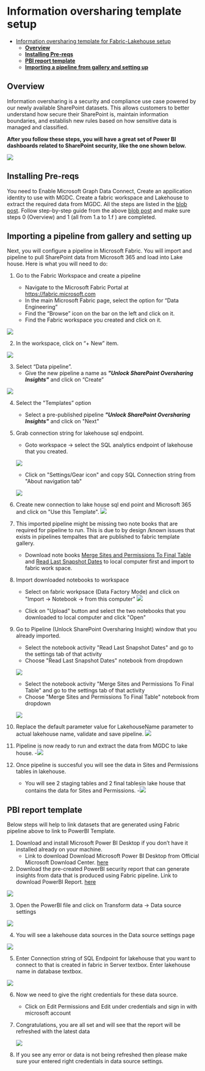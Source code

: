 # Information oversharing template setup

- [Information oversharing template for Fabric-Lakehouse setup](#information-oversharing-template-setup)
  - [**Overview**](#overview)
  - [**Installing Pre-reqs**](#installing-pre-reqs)
  - [**PBI report template**](#pbi-report-template)
  - [**Importing a pipeline from gallery and setting up**](#importing-a-pipeline-from-gallery-and-setting-up)




## Overview

Information oversharing is a security and compliance use case powered by our newly available SharePoint datasets. 
This allows customers to better understand how secure their SharePoint is, maintain information boundaries, and establish new rules based on how sensitive data is managed and classified.

**After you follow these steps, you will have a great set of Power BI dashboards related to SharePoint security, like the one shown below.**

![](Images/48.png) 

## Installing Pre-reqs
You need to Enable Microsoft Graph Data Connect, Create an appilication identity to use with MGDC. Create a fabric workspace and Lakehouse to extract the required data from MGDC.
All the steps are listed in the [blob post](https://techcommunity.microsoft.com/blog/microsoft_graph_data_connect_for_sharepo/step-by-step-microsoft-fabric-gather-a-detailed-dataset-on-sharepoint-sites-usin/4256383).
Follow step-by-step guide from the above [blob post](https://techcommunity.microsoft.com/blog/microsoft_graph_data_connect_for_sharepo/step-by-step-microsoft-fabric-gather-a-detailed-dataset-on-sharepoint-sites-usin/4256383) and make sure steps 0  (Overview) and 1 (all from 1.a to 1.f ) are completed. 

## Importing a pipeline from gallery and setting up

Next, you will configure a pipeline in Microsoft Fabric. You will import and  pipeline to pull SharePoint data from Microsoft 365 and load into Lake house. Here is what you will need to do: 

1. Go to the Fabric Workspace and create a pipeline

    - Navigate to the Microsoft Fabric Portal at https://fabric.microsoft.com
    - In the main Microsoft Fabric page, select the option for “Data Engineering”
    - Find the “Browse” icon on the bar on the left and click on it.
    - Find the Fabric workspace you created and click on it.
    
![](Images/01.png) 

2. In the workspace, click on “+ New” item.
        
![](Images/02.png) 

3. Select “Data pipeline”.
    - Give the new pipeline a name as ***"Unlock SharePoint Oversharing Insights"*** and click on “Create”
    
 ![](Images/03.png) 

4. Select the "Templates” option
    - Select a pre-published pipeline ***"Unlock SharePoint Oversharing Insights"***  and click on "Next"

5. Grab connection string for lakehouse sql endpoint.
    - Goto workspace -> select the SQL analytics endpoint of lakehouse that you created.

    ![](Images/05.png) 

    - Click on "Settings/Gear icon" and copy SQL Connection string from "About navigation tab" 

    ![](Images/06.png) 

6. Create new connection to lake house sql end point and Microsoft 365 and click on "Use this Template".
 ![](Images/04.png) 

7. This imported pipeline might be missing two note books that are required for pipeline to run. This is due to by design /known issues that exists in pipelines tempaltes that are published to fabric template gallery.

    - Download note books [Merge Sites and Permissions To Final Table](./notebooks/Merge%20Sites%20and%20Permissions%20To%20Final%20Table.ipynb) and [Read Last Snapshot Dates](./notebooks/Read%20Last%20Snapshot%20Dates.ipynb) to local computer first and import to fabric work space. 

8. Import downloaded notebooks to workspace

    - Select on fabric workpsace (Data Factory Mode) and click on "Import -> Notebook -> from this computer"
    ![](Images/07.png) 

    - Click on "Upload" button and select the two notebooks that you downloaded to local computer and click "Open"

9. Go to Pipeline (Unlock SharePoint Oversharing Insight) window that you already imported.

    - Select the notebook activity "Read Last Snapshot Dates" and go to the settings tab of that activity
    - Choose "Read Last Snapshot Dates" notebook from dropdown 

    ![](Images/08.png)

    - Select the notebook activity "Merge Sites and Permissions To Final Table" and go to the settings tab of that activity
    - Choose "Merge Sites and Permissions To Final Table" notebook from dropdown 

    ![](Images/09.png)

10. Replace the default parameter value for LakehouseName parameter to actual lakehouse name, validate and save pipeline.
    ![](Images/10.png)

11. Pipeline is now ready to run and extract the data from MGDC to lake house. 
    -![](Images/11.png)

12. Once pipeline is succesful you will see the data in Sites and Permissions tables in lakehouse.
    - You will see 2 staging tables and 2 final tablesin lake house that contains the data for Sites and Permissions.
    -![](Images/12.png)

## **PBI report template**
Below steps will help to link datasets that are generated using Fabric pipeline above to link to PowerBI 
Template. 
1. Download and install Microsoft Power BI Desktop if you don’t have it installed already on your machine. 
    - Link to download Download Microsoft Power BI Desktop from Official Microsoft Download Center. [here](https://www.microsoft.com/en-us/download/details.aspx?id=58494)
2. Download the pre-created PowerBI security report that can generate insights from data that is produced using Fabric pipeline. Link to download PowerBI Report. [here](https://go.microsoft.com/fwlink/?linkid=2300612)

![](Images/42.png)

3. Open the PowerBI file and click on Transform data → Data source settings

![](Images/43.png)

4. You will see a lakehouse  data sources in the Data source settings page

![](Images/44.png)

5. Enter Connection string of SQL Endpoint for lakehouse that you want to connect to that is created in fabric in Server textbox. 
Enter lakehouse name in database textbox.

![](Images/45.png)

6. Now we need to give the right credentials for these data source.
    - Click on Edit Permissions and Edit under credentials and sign in with microsoft account      

7. Congratulations, you are all set and will see that the report will be refreshed with the latest data

    ![](Images/48.png) 

8. If you see any error or data is not being refreshed then please make sure your entered right credentials in data source settings.
